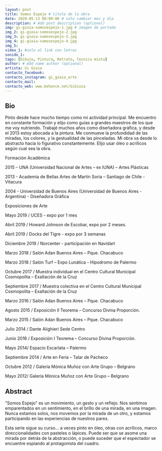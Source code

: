 ```yaml
---
layout: post
title: Somos Espejo # titulo de la obra
date: 2020-05-13 00:09:00 # solo cambiar mes y dia
description: # Add post description (optional)
img: gi-gioia-somosespejo-1.jpg # imagen de portada
img_2: gi-gioia-somosespejo-2.jpg
img_3: gi-gioia-somosespejo-3.jpg
img_4: gi-gioia-somosespejo-4.jpg
img_5:
video_1: #solo el link con letras
sonido_1:
tags: [Dibujo, Pintura, Retrato, Tecnica mixta]
author: # Add name author (optional)
artista: Gi Gioia
contacto_facebook: 
contacto_instagram: gi_gioia_arte
contacto_mail: 
contacto_web: www.behance.net/GiGioia
---
```


## Bio

Pinto desde hace mucho tiempo como mi actividad principal. Me encuentro en constante formación y elijo como guías a grandes maestros de los que me voy nutriendo. Trabajé muchos años como diseñadora gráfica, y desde el 2013 estoy abocada a la pintura.
Me conmueve la profundidad de las miradas, los colores, y la gestualidad de las pinceladas. Mi obra va desde lo abstracto hacia lo figurativo constantemente. Elijo usar óleo o acrílicos según cual sea la obra.

Formación Académica


2015 – UNA (Universidad Nacional de Artes – ex IUNA) – Artes Plásticas 

2013 - Academia de Bellas Artes de Martín Soria – Santiago de Chile - Vitacura 

2004 - Universidad de Buenos Aires (Universidad de Buenos Aires - Argentina) - Diseñadora Gráfica


Exposiciones de Arte


Mayo 2019 / UCES - expo por 1 mes 

Abril 2019 / Howard Johnson de Escobar, expo por 2 meses. 

Abril 2019 / Docks del Tigre - expo por 3 semanas 

Diciembre 2019 / Norcenter - participación en Navidart 

Marzo 2018 / Salón Adan Buenos Aires – Pque. Chacabuco 

Marzo 2018 / Salón Turf – Expo Lunática - Hipodromo de Palermo 

Octubre 2017 / Muestra individual en el Centro Cultural Municipal Cosmopolita – Exaltación de la Cruz 

Septiembre 2017 / Muestra colectiva en el Centro Cultural Municipal Cosmopolita – Exaltación de la Cruz 

Marzo 2016 / Salón Adan Buenos Aires – Pque. Chacabuco 

Agosto 2015 / Exposición II Teorema – Concurso Divina Proporción. 

Marzo 2015 / Salón Adan Buenos Aires – Pque. Chacabuco 

Julio 2014 / Dante Alighieri Sede Centro 

Junio 2016 / Exposición I Teorema – Concurso Divina Proporción. 

Mayo 2014/ Espacio Escarlata – Palermo 

Septiembre 2014 / Arte en Feria – Talar de Pacheco 

Octubre 2012 / Galería Mónica Muñoz con Arte Grupo – Belgrano 

Mayo 2012/ Galería Mónica Muñoz con Arte Grupo – Belgrano  


## Abstract

"Somos Espejo" es un movimiento, un gesto y un reflejo. Nos sentimos emparentados en un sentimiento, en el brillo de una mirada, en una imagen. Nunca estamos solos, nos movemos por la mirada de un otro, y estamos participando en las experiencias de nuestros pares. 

Esta serie sigue su curso... a veces pinto en óleo, otras con acrílicos, marco direccionalidades con pasteles o lápices. Puede ser que se asome una mirada por detrás de la abstracción, o puede suceder que el espectador se encuentre espiando al protagonista del cuadro.
